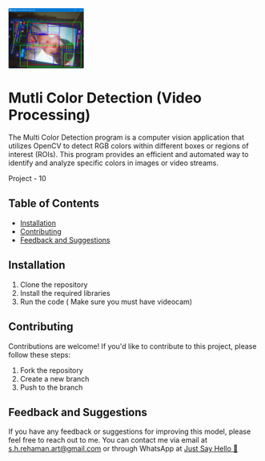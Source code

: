 <img src="mutlicolor.png" width=30% height=30%>


# Mutli Color Detection (Video Processing)
The Multi Color Detection program is a computer vision application that utilizes OpenCV to detect RGB colors within different boxes or regions of interest (ROIs). This program provides an efficient and automated way to identify and analyze specific colors in images or video streams.


Project - 10

## Table of Contents

- [Installation](#installation)
- [Contributing](#contributing)
- [Feedback and Suggestions](#feedback-and-suggestions)
## Installation

 1. Clone the repository
 2. Install the required libraries
 3. Run the code ( Make sure you must have videocam) 

## Contributing

Contributions are welcome! If you'd like to contribute to this project, please follow these steps:

 1. Fork the repository
 2. Create a new branch
 3. Push to the branch


## Feedback and Suggestions

If you have any feedback or suggestions for improving this model, please feel free to reach out to me. You can contact me via email at s.h.rehaman.art@gmail.com or through WhatsApp at [Just Say Hello 👋 ](https://api.whatsapp.com/send/?phone=919777795786&text=Hello%20Shaikh%20Habibur%20Rehaman,%20I%20get%20this%20no.%20from%20your%20Github%20&type=phone_number&app_absent=0)
